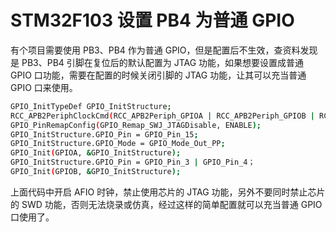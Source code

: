 # STM32F103 设置 PB4 为普通 GPIO

有个项目需要使用 PB3、PB4 作为普通 GPIO，但是配置后不生效，查资料发现是 PB3、PB4 引脚在复位后的默认配置为 JTAG 功能，如果想要设置成普通 GPIO 口功能，需要在配置的时候关闭引脚的 JTAG 功能，让其可以充当普通 GPIO 口来使用。

```bash
GPIO_InitTypeDef GPIO_InitStructure;
RCC_APB2PeriphClockCmd(RCC_APB2Periph_GPIOA | RCC_APB2Periph_GPIOB | RCC_APB2Periph_AFIO, ENABLE);
GPIO_PinRemapConfig(GPIO_Remap_SWJ_JTAGDisable, ENABLE);
GPIO_InitStructure.GPIO_Pin = GPIO_Pin_15;
GPIO_InitStructure.GPIO_Mode = GPIO_Mode_Out_PP;
GPIO_Init(GPIOA, &GPIO_InitStructure); 
GPIO_InitStructure.GPIO_Pin = GPIO_Pin_3 | GPIO_Pin_4；
GPIO_Init(GPIOB, &GPIO_InitStructure);
```

上面代码中开启 AFIO 时钟，禁止使用芯片的 JTAG 功能，另外不要同时禁止芯片的 SWD 功能，否则无法烧录或仿真，经过这样的简单配置就可以充当普通 GPIO 口使用了。
